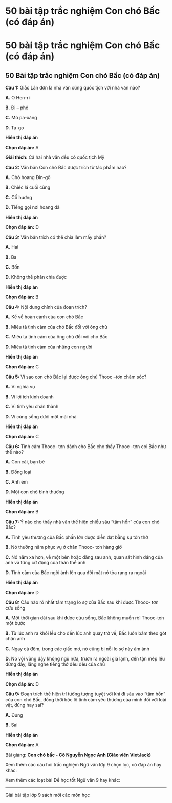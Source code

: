# 50 bài tập trắc nghiệm Con chó Bấc (có đáp án)

# 50 bài tập trắc nghiệm Con chó Bấc (có đáp án)

## 50 Bài tập trắc nghiệm Con chó Bấc (có đáp án)

**Câu 1:** Giắc Lân đơn là nhà văn cùng quốc tịch với nhà văn nào?

**A.** O Hen-ri

**B.** Đi – phô

**C.** Mô pa-xăng

**D.** Ta-go

**Hiển thị đáp án**

**Chọn đáp án:** A

**Giải thích:** Cả hai nhà văn đều có quốc tịch Mỹ

**Câu 2:** Văn bản Con chó Bấc được trích từ tác phẩm nào?

**A.** Chó hoang Đin-gô

**B.** Chiếc lá cuối cùng

**C.** Cố hương

**D.** Tiếng gọi nơi hoang dã

**Hiển thị đáp án**

**Chọn đáp án:** D

**Câu 3:** Văn bản trích có thể chia làm mấy phần?

**A.** Hai

**B.** Ba

**C.** Bốn

**D.** Không thể phân chia được

**Hiển thị đáp án**

**Chọn đáp án:** B

**Câu 4:** Nội dung chính của đoạn trích?

**A.** Kể về hoàn cảnh của con chó Bấc

**B.** Miêu tả tình cảm của chó Bấc đối với ông chủ

**C.** Miêu tả tình cảm của ông chủ đối với chó Bấc

**D.** Miêu tả tình cảm của những con người

**Hiển thị đáp án**

**Chọn đáp án:** C

**Câu 5:** Vì sao con chó Bấc lại được ông chủ Thooc –tơn chăm sóc?

**A.** Vì nghĩa vụ

**B.** Vì lợi ích kinh doanh

**C.** Vì tình yêu chân thành

**D.** Vì cùng sống dưới một mái nhà

**Hiển thị đáp án**

**Chọn đáp án:** C

**Câu 6:** Tình cảm Thooc- tơn dành cho Bấc cho thấy Thooc –tơn coi Bấc như thế nào?

**A.** Con cái, bạn bè

**B.** Đồng loại

**C.** Anh em

**D.** Một con chó bình thường

**Hiển thị đáp án**

**Chọn đáp án:** B

**Câu 7:** Ý nào cho thấy nhà văn thể hiện chiều sâu “tâm hồn” của con chó Bấc?

**A.** Tình yêu thương của Bấc phần lớn được diễn đạt bằng sự tôn thờ

**B.** Nó thường nằm phục vụ ở chân Thooc- tơn hàng giờ

**C.** Nó nằm xa hơn, về một bên hoặc đằng sau anh, quan sát hình dáng của anh và từng cử động của thân thể anh

**D.** Tình cảm của Bấc ngời ánh lên qua đôi mắt nó tỏa rạng ra ngoài

**Hiển thị đáp án**

**Chọn đáp án:** D

**Câu 8:** Câu nào rõ nhất tâm trạng lo sợ của Bấc sau khi được Thooc- tơn cứu sống

**A.** Một thời gian dài sau khi được cứu sống, Bấc không muốn rời Thooc-tơn một bước

**B.** Từ lúc anh ra khỏi lều cho đến lúc anh quay trở về, Bấc luôn bám theo gót chân anh

**C.** Ngay cả đêm, trong các giấc mơ, nó cũng bị nỗi lo sợ này ám ảnh

**D.** Nó vội vùng dậy không ngủ nữa, trườn ra ngoài giá lạnh, đến tận mép lều đứng đấy, lắng nghe tiếng thở đều đều của chủ

**Hiển thị đáp án**

**Chọn đáp án:** D

**Câu 9:** Đoạn trích thể hiện trí tưởng tượng tuyệt vời khi đi sâu vào “tâm hồn” của con chó Bấc, đồng thời bộc lộ tình cảm yêu thương của mình đối với loài vật, đúng hay sai?

**A.** Đúng

**B.** Sai

**Hiển thị đáp án**

**Chọn đáp án:** A

Bài giảng: **Con chó bấc - Cô Nguyễn Ngọc Anh (Giáo viên VietJack)**

Xem thêm các câu hỏi trắc nghiệm Ngữ văn lớp 9 chọn lọc, có đáp án hay khác:

Xem thêm các loạt bài Để học tốt Ngữ văn 9 hay khác:

* * *

Giải bài tập lớp 9 sách mới các môn học
